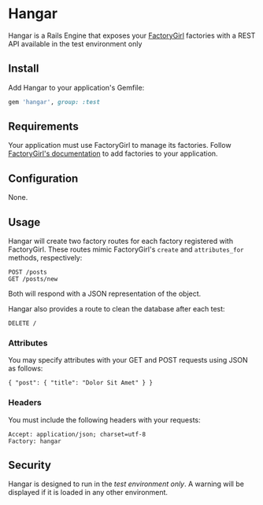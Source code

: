 # Hangar

Hangar is a Rails Engine that exposes your [FactoryGirl](https://github.com/thoughtbot/factory_girl) factories with a REST API available in the test environment only

## Install

Add Hangar to your application's Gemfile:

``` ruby
gem 'hangar', group: :test
```

## Requirements

Your application must use FactoryGirl to manage its factories. Follow [FactoryGirl's documentation](https://github.com/thoughtbot/factory_girl/blob/master/GETTING_STARTED.md) to add factories to your application.

## Configuration

None.

## Usage

Hangar will create two factory routes for each factory registered with FactoryGirl. These routes mimic FactoryGirl's `create` and `attributes_for` methods, respectively:

```
POST /posts
GET /posts/new
```

Both will respond with a JSON representation of the object.

Hangar also provides a route to clean the database after each test:

```
DELETE /
```

### Attributes

You may specify attributes with your GET and POST requests using JSON as follows:

```
{ "post": { "title": "Dolor Sit Amet" } }
```

### Headers

You must include the following headers with your requests:

```
Accept: application/json; charset=utf-8
Factory: hangar
```

## Security

Hangar is designed to run in the *test environment only*. A warning will be displayed if it is loaded in any other environment.